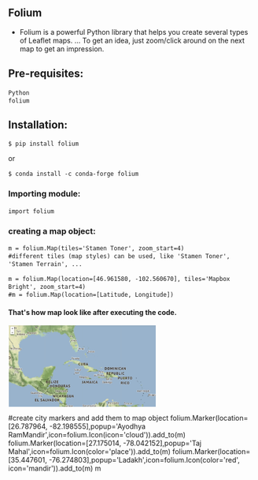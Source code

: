 Folium
-------
- Folium is a powerful Python library that helps you create several types of Leaflet maps. ... To get an idea, just zoom/click around on the next map to get an impression. 



Pre-requisites:
--------------
    Python
    folium
Installation:
------------



    $ pip install folium

or


    $ conda install -c conda-forge folium

### Importing module:
```python3
import folium
```
### creating a map object:
```python3
m = folium.Map(tiles='Stamen Toner', zoom_start=4)
#different tiles (map styles) can be used, like 'Stamen Toner', 'Stamen Terrain', ...
```
```python3
m = folium.Map(location=[46.961580, -102.560670], tiles='Mapbox Bright', zoom_start=4)
#m = folium.Map(location=[Latitude, Longitude])

```
#### That's how map look like after executing the code.

<img align="Center" alt="GIF"  width="300px" src="https://github.com/Kushal997-das/Webmap/blob/master/Images/output1.png" />

#create city markers and add them to map object
folium.Marker(location=[26.787964, -82.198555],popup='Ayodhya RamMandir',icon=folium.Icon(icon='cloud')).add_to(m)
folium.Marker(location=[27.175014, -78.042152],popup='Taj Mahal',icon=folium.Icon(color='place')).add_to(m)
folium.Marker(location=[35.447601, -76.274803],popup='Ladakh',icon=folium.Icon(color='red', icon='mandir')).add_to(m)
m

